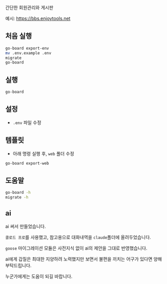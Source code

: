 간단한 회원관리와 게시판

예시: https://bbs.enjoytools.net


## 처음 실행

```sh
go-board export-env
mv .env.example .env
migrate
go-board
```


## 실행

```sh
go-board
```


## 설정

* `.env` 파일 수정


## 템플릿

* 아래 명령 실행 후, `web` 폴더 수정
```sh
go-board export-web
```


## 도움말

```sh
go-board -h
migrate -h
```


## ai

ai 써서 만들었습니다.

`클로드 프로`를 사용했고, 참고용으로 대화내역을 `claude`폴더에 올려두었습니다.

`goose` 마이그레이션 모듈은 사전지식 없이 ai의 제안을 그대로 반영했습니다.

ai에게 갑질은 최대한 지양하려 노력했지만 보면서 불편을 끼치는 어구가 있다면 양해 부탁드립니다.

누군가에게는 도움이 되길 바랍니다.
